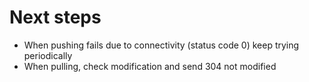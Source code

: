 # Next steps

 * When pushing fails due to connectivity (status code 0) keep trying periodically
 * When pulling, check modification and send 304 not modified
